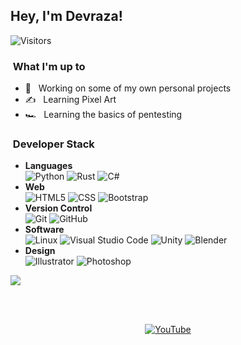 <h2>Hey, I'm Devraza!</h2>
<p><img src="https://gpvc.arturio.dev/devraza" alt="Visitors"></a>

<h3>&nbsp;What I'm up to </h3>

- 💼 &nbsp; Working on some of my own personal projects
- ✍️ &nbsp; Learning Pixel Art
- 🏎️ &nbsp; Learning the basics of pentesting

<h3>&nbsp;Developer Stack</h3>

- <b>Languages</b> <br>
  ![Python](https://img.shields.io/badge/python-%2314354C.svg?style=for-the-badge&logo=python&logoColor=white)
  ![Rust](https://img.shields.io/badge/rust-000000?style=for-the-badge&logo=rust&logoColor=white)
  ![C#](https://img.shields.io/badge/csharp-189b48?style=for-the-badge&logo=csharp&logoColor=white)
- <b>Web</b> <br>
  ![HTML5](https://img.shields.io/badge/html5-%23E34F26.svg?style=for-the-badge&logo=html5&logoColor=white)
  ![CSS](https://img.shields.io/badge/css3-%231572B6.svg?style=for-the-badge&logo=css3&logoColor=white)
  ![Bootstrap](https://img.shields.io/badge/bootstrap-%23563D7C.svg?style=for-the-badge&logo=bootstrap&logoColor=white)
- <b>Version Control</b> <br>
  ![Git](https://img.shields.io/badge/git-%23F05033.svg?style=for-the-badge&logo=git&logoColor=white)
  ![GitHub](https://img.shields.io/badge/github-%23121011.svg?style=for-the-badge&logo=github&logoColor=white)
- <b>Software</b> <br>
  ![Linux](https://img.shields.io/badge/Linux-FCC624?style=for-the-badge&logo=linux&logoColor=black)
  ![Visual Studio Code](https://img.shields.io/badge/VisualStudioCode-0078d7.svg?style=for-the-badge&logo=visual-studio-code&logoColor=white)
  ![Unity](https://img.shields.io/badge/unity-%23000000.svg?style=for-the-badge&logo=unity&logoColor=white)
  ![Blender](https://img.shields.io/badge/blender-%23F5792A.svg?style=for-the-badge&logo=blender&logoColor=white)
- <b>Design</b> <br>
  ![Illustrator](https://img.shields.io/badge/adobeillustrator-%23FF9A00.svg?style=for-the-badge&logo=adobeillustrator&logoColor=white)
  ![Photoshop](https://img.shields.io/badge/adobephotoshop-%2331A8FF.svg?style=for-the-badge&logo=adobephotoshop&logoColor=white)


<img src="https://github-readme-stats.vercel.app/api?username=devraza&show_icons=true&theme=rose_pine"/> <br>

<br/>
<br>

<p align="center">
<a href="https://www.youtube.com/channel/UCFkDnXhTMsIcUuYY6X0oR-A/"><img alt="YouTube" src="https://img.shields.io/badge/devraza-%23FF0000.svg?style=for-the-badge&logo=YouTube&logoColor=white"></a>
</p>
